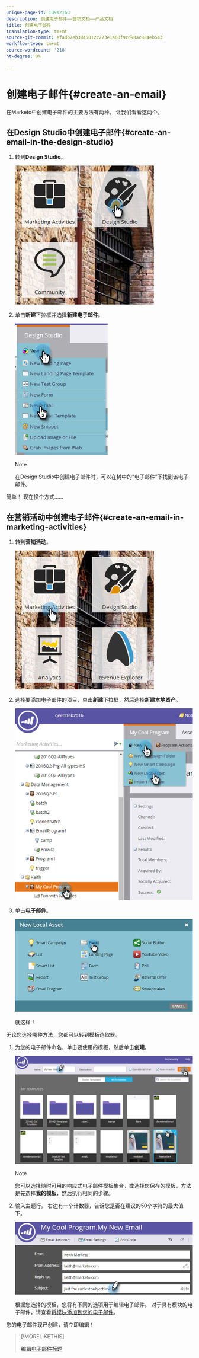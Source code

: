 ```yaml
---
unique-page-id: 10912163
description: 创建电子邮件——营销文档——产品文档
title: 创建电子邮件
translation-type: tm+mt
source-git-commit: efadb7eb3845012c273e1a60f9cd98ac884eb543
workflow-type: tm+mt
source-wordcount: '218'
ht-degree: 0%

---
```



# 创建电子邮件{#create-an-email}

在Marketo中创建电子邮件的主要方法有两种。 让我们看看这两个。

## 在Design Studio中创建电子邮件{#create-an-email-in-the-design-studio}

1. 转到&#x200B;**Design Studio**。

   ![](assets/one-4.png)

1. 单击&#x200B;**新建**&#x200B;下拉框并选择&#x200B;**新建电子邮件**。

   ![](assets/two-4.png)

   >[!NOTE]
   >
   >在Design Studio中创建电子邮件时，可以在树中的“电子邮件”下找到该电子邮件。

简单！ 现在换个方式……

## 在营销活动中创建电子邮件{#create-an-email-in-marketing-activities}

1. 转到&#x200B;**营销活动**。

   ![](assets/three-3.png)

1. 选择要添加电子邮件的项目，单击&#x200B;**新建**&#x200B;下拉框，然后选择&#x200B;**新建本地资产**。

   ![](assets/four-3.png)

1. 单击&#x200B;**电子邮件**。

   ![](assets/five-2.png)

   就这样！

无论您选择哪种方法，您都可以转到模板选取器。

1. 为您的电子邮件命名，单击要使用的模板，然后单击&#x200B;**创建**。

   ![](assets/six-2.png)

   >[!NOTE]
   >
   >您可以选择随时可用的响应式电子邮件模板集合，或选择您保存的模板，方法是先选择&#x200B;**我的模板**，然后执行相同的步骤。

1. 输入主题行。 右边有一个计数器，告诉您是否在建议的50个字符的最大值下。

   ![](assets/seven-1.png)

   根据您选择的模板，您将有不同的选项用于编辑电子邮件。 对于具有模块的电子邮件，请查看[将模块添加到您的电子邮件](/help/marketo/product-docs/email-marketing/general/email-editor-2/add-modules-to-your-email.md)。

您的电子邮件现已创建，请立即编辑！

>[!MORELIKETHIS]
>
>[编辑电子邮件标题](edit-your-email-header.md)
